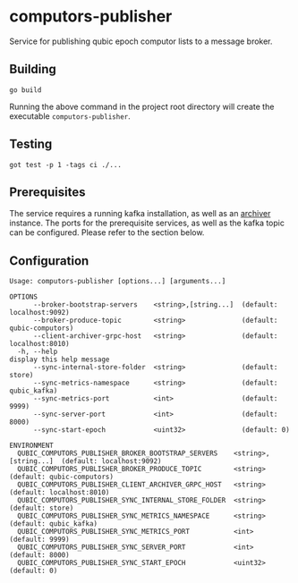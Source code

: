 # computors-publisher
Service for publishing qubic epoch computor lists to a message broker.

## Building

```shell
go build
```

Running the above command in the project root directory will create the executable `computors-publisher`.

## Testing

```shell
got test -p 1 -tags ci ./...
```

## Prerequisites
The service requires a running kafka installation, as well as an [archiver](https://github.com/qubic/go-archiver) instance.
The ports for the prerequisite services, as well as the kafka topic can be configured. Please refer to the section below.

## Configuration

```
Usage: computors-publisher [options...] [arguments...]

OPTIONS
      --broker-bootstrap-servers    <string>,[string...]  (default: localhost:9092)   
      --broker-produce-topic        <string>              (default: qubic-computors)  
      --client-archiver-grpc-host   <string>              (default: localhost:8010)   
  -h, --help                                                                          display this help message
      --sync-internal-store-folder  <string>              (default: store)            
      --sync-metrics-namespace      <string>              (default: qubic_kafka)      
      --sync-metrics-port           <int>                 (default: 9999)             
      --sync-server-port            <int>                 (default: 8000)
      --sync-start-epoch            <uint32>              (default: 0)             

ENVIRONMENT
  QUBIC_COMPUTORS_PUBLISHER_BROKER_BOOTSTRAP_SERVERS    <string>,[string...]  (default: localhost:9092)   
  QUBIC_COMPUTORS_PUBLISHER_BROKER_PRODUCE_TOPIC        <string>              (default: qubic-computors)  
  QUBIC_COMPUTORS_PUBLISHER_CLIENT_ARCHIVER_GRPC_HOST   <string>              (default: localhost:8010)   
  QUBIC_COMPUTORS_PUBLISHER_SYNC_INTERNAL_STORE_FOLDER  <string>              (default: store)            
  QUBIC_COMPUTORS_PUBLISHER_SYNC_METRICS_NAMESPACE      <string>              (default: qubic_kafka)      
  QUBIC_COMPUTORS_PUBLISHER_SYNC_METRICS_PORT           <int>                 (default: 9999)             
  QUBIC_COMPUTORS_PUBLISHER_SYNC_SERVER_PORT            <int>                 (default: 8000)
  QUBIC_COMPUTORS_PUBLISHER_SYNC_START_EPOCH            <uint32>              (default: 0)                


```